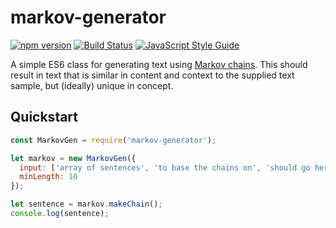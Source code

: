 # markov-generator

[![npm version](https://badge.fury.io/js/markov-generator.png)](https://badge.fury.io/js/markov-generator) [![Build Status](https://travis-ci.org/maximumdata/markov-generator.svg?branch=master)](https://travis-ci.org/maximumdata/markov-generator) [![JavaScript Style Guide](https://img.shields.io/badge/code%20style-standard-brightgreen.svg)](http://standardjs.com/)


A simple ES6 class for generating text using [Markov chains](https://en.wikipedia.org/wiki/Markov_chain). This should result in text that is similar in content and context to the supplied text sample, but (ideally) unique in concept.

## Quickstart
```javascript
const MarkovGen = require('markov-generator');

let markov = new MarkovGen({
  input: ['array of sentences', 'to base the chains on', 'should go here'],
  minLength: 10
});

let sentence = markov.makeChain();
console.log(sentence);
```

